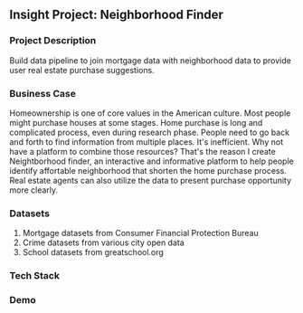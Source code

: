 ## Insight Project: Neighborhood Finder

### Project Description
Build data pipeline to join mortgage data with neighborhood data to provide user real estate purchase suggestions.


### Business Case
Homeownership is one of core values in the American culture. Most people might purchase houses at some stages. Home purchase is long and complicated process, even during research phase. People need to go back and forth to find information from multiple places. It's inefficient. Why not have a platform to combine those resources? That's the reason I create Neightborhood finder, an interactive and informative platform to help people identify affortable neighborhood that shorten the home purchase process. Real estate agents can also utilize the data to present purchase opportunity more clearly.  

### Datasets
1. Mortgage datasets from Consumer Financial Protection Bureau
2. Crime datasets from various city open data
3. School datasets from greatschool.org

### Tech Stack




### Demo


